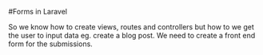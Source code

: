 #Forms in Laravel

So we know how to create views, routes and controllers but how to we get the user to input data eg. create a blog post.  We need to create a front end form for the submissions.